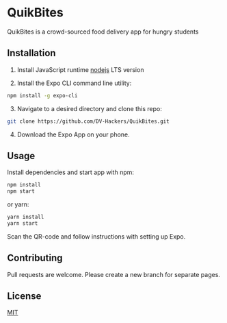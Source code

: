 # QuikBites

QuikBites is a crowd-sourced food delivery app for hungry students

## Installation

1) Install JavaScript runtime [nodejs](https://nodejs.org/en/) LTS 
version

2) Install the Expo CLI command line utility:

```bash
npm install -g expo-cli
```

3) Navigate to a desired directory and clone this repo:

```bash
git clone https://github.com/DV-Hackers/QuikBites.git
```

4) Download the Expo App on your phone.

## Usage

Install dependencies and start app with npm:

```bash
npm install
npm start
```
or yarn:

```bash
yarn install
yarn start
```
Scan the QR-code and follow instructions with setting up Expo.

## Contributing
Pull requests are welcome. Please create a new branch for separate pages.

## License
[MIT](https://choosealicense.com/licenses/mit/)
